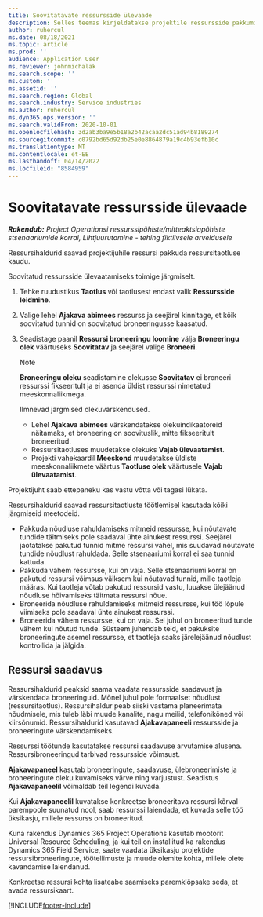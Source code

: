 ```yaml
---
title: Soovitatavate ressursside ülevaade
description: Selles teemas kirjeldatakse projektile ressursside pakkumist.
author: ruhercul
ms.date: 08/18/2021
ms.topic: article
ms.prod: ''
audience: Application User
ms.reviewer: johnmichalak
ms.search.scope: ''
ms.custom: ''
ms.assetid: ''
ms.search.region: Global
ms.search.industry: Service industries
ms.author: ruhercul
ms.dyn365.ops.version: ''
ms.search.validFrom: 2020-10-01
ms.openlocfilehash: 3d2ab3ba9e5b18a2b42acaa2dc51ad94b8189274
ms.sourcegitcommit: c0792bd65d92db25e0e8864879a19c4b93efb10c
ms.translationtype: MT
ms.contentlocale: et-EE
ms.lasthandoff: 04/14/2022
ms.locfileid: "8584959"
---
```

# <a name="review-proposed-resources"></a>Soovitatavate ressursside ülevaade

_**Rakendub:** Project Operationsi ressurssipõhiste/mitteaktsiapõhiste stsenaariumide korral,  Lihtjuurutamine - tehing fiktiivsele arveldusele_

Ressursihaldurid saavad projektijuhile ressursi pakkuda ressursitaotluse kaudu.

Soovitatud ressursside ülevaatamiseks toimige järgmiselt.

1. Tehke ruudustikus **Taotlus** või taotlusest endast valik **Ressursside leidmine**.
2. Valige lehel **Ajakava abimees** ressurss ja seejärel kinnitage, et kõik soovitatud tunnid on soovitatud broneeringusse kaasatud.
3. Seadistage paanil **Ressursi broneeringu loomine** välja **Broneeringu olek** väärtuseks **Soovitatav** ja seejärel valige **Broneeri**.

    > [!NOTE]
    > **Broneeringu oleku** seadistamine olekusse **Soovitatav** ei broneeri ressurssi fikseeritult ja ei asenda üldist ressurssi nimetatud meeskonnaliikmega.

    Ilmnevad järgmised olekuvärskendused.

    - Lehel **Ajakava abimees** värskendatakse olekuindikaatoreid näitamaks, et broneering on soovituslik, mitte fikseeritult broneeritud.
    - Ressursitaotluses muudetakse olekuks **Vajab ülevaatamist**.
    - Projekti vahekaardil **Meeskond** muudetakse üldiste meeskonnaliikmete väärtus **Taotluse olek** väärtusele **Vajab ülevaatamist**.

Projektijuht saab ettepaneku kas vastu võtta või tagasi lükata.

Ressursihaldurid saavad ressursitaotluste töötlemisel kasutada kõiki järgmiseid meetodeid.

- Pakkuda nõudluse rahuldamiseks mitmeid ressursse, kui nõutavate tundide täitmiseks pole saadaval ühte ainukest ressurssi. Seejärel jaotatakse pakutud tunnid mitme ressursi vahel, mis suudavad nõutavate tundide nõudlust rahuldada. Selle stsenaariumi korral ei saa tunnid kattuda.
- Pakkuda vähem ressursse, kui on vaja. Selle stsenaariumi korral on pakutud ressursi võimsus väiksem kui nõutavad tunnid, mille taotleja määras. Kui taotleja võtab pakutud ressursid vastu, luuakse ülejäänud nõudluse hõivamiseks täitmata ressursi nõue.
- Broneerida nõudluse rahuldamiseks mitmeid ressursse, kui töö lõpule viimiseks pole saadaval ühte ainukest ressurssi.
- Broneerida vähem ressursse, kui on vaja. Sel juhul on broneeritud tunde vähem kui nõutud tunde. Süsteem juhendab teid, et pakuksite broneeringute asemel ressursse, et taotleja saaks järelejäänud nõudlust kontrollida ja jälgida.

## <a name="resource-availability"></a>Ressursi saadavus

Ressursihaldurid peaksid saama vaadata ressursside saadavust ja värskendada broneeringuid. Mõnel juhul pole formaalset nõudlust (ressursitaotlus). Ressursihaldur peab siiski vastama planeerimata nõudmisele, mis tuleb läbi muude kanalite, nagu meilid, telefonikõned või kiirsõnumid. Ressursihaldurid kasutavad **Ajakavapaneeli** ressursside ja broneeringute värskendamiseks.

Ressurssi töötunde kasutatakse ressursi saadavuse arvutamise alusena. Ressursibroneeringud tarbivad ressursside võimsust.

**Ajakavapaneel** kasutab broneeringute, saadavuse, ülebroneerimiste ja broneeringute oleku kuvamiseks värve ning varjustust. Seadistus **Ajakavapaneelil** võimaldab teil legendi kuvada.

Kui **Ajakavapaneelil** kuvatakse konkreetse broneeritava ressursi kõrval parempoole suunatud nool, saab ressurssi laiendada, et kuvada selle töö üksikasju, millele ressurss on broneeritud.

Kuna rakendus Dynamics 365 Project Operations kasutab mootorit Universal Resource Scheduling, ja kui teil on installitud ka rakendus Dynamics 365 Field Service, saate vaadata üksikasju projektide ressursibroneeringute, töötellimuste ja muude olemite kohta, millele olete kavandamise laiendanud.

Konkreetse ressursi kohta lisateabe saamiseks paremklõpsake seda, et avada ressursikaart.



[!INCLUDE[footer-include](../includes/footer-banner.md)]
